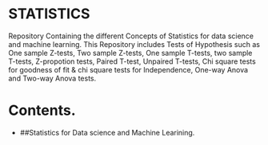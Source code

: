 # STATISTICS
Repository Containing the different Concepts of Statistics for data science and machine learning. This Repository includes Tests of Hypothesis such as One sample Z-tests, Two sample Z-tests, One sample T-tests, two sample T-tests, Z-propotion tests, Paired T-test, Unpaired T-tests, Chi square tests for goodness of fit & chi square tests for Independence, One-way Anova and Two-way Anova tests.
# Contents.
  
 - ##Statistics for Data science and Machine Learining.
    
    
